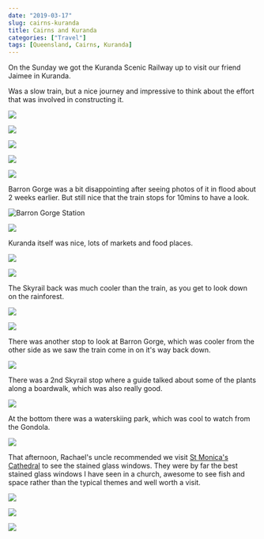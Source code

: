 ```yaml
---
date: "2019-03-17"
slug: cairns-kuranda
title: Cairns and Kuranda
categories: ["Travel"]
tags: [Queensland, Cairns, Kuranda]
---
```


On the Sunday we got the Kuranda Scenic Railway up to visit our friend Jaimee in Kuranda.

Was a slow train, but a nice journey and impressive to think about the effort that was involved in constructing it.

![](train1.JPG "")

![](train2.JPG "")

![](train3.JPG "")

![](train4.JPG "")

![](train5.JPG "")

Barron Gorge was a bit disappointing after seeing photos of it in flood about 2 weeks earlier.
But still nice that the train stops for 10mins to have a look.

![](train6.JPG "Barron Gorge Station")

![](train7.JPG "")

Kuranda itself was nice, lots of markets and food places.

![](kuranda.JPG "")

![](barronriver.JPG "")

The Skyrail back was much cooler than the train, as you get to look down on the rainforest.

![](skyrail1.JPG "")

![](skyrail2.JPG "")

There was another stop to look at Barron Gorge, which was cooler from the other side as we saw the train come in on it's way back down.

![](skyrail3.JPG "")

There was a 2nd Skyrail stop where a guide talked about some of the plants along a boardwalk, which was also really good.

![](skyrail4.JPG "")

At the bottom there was a waterskiing park, which was cool to watch from the Gondola.

![](skyrail5.JPG "")

That afternoon, Rachael's uncle recommended we visit [St Monica's Cathedral](http://www.cairns.catholic.org.au/documents/peacewindows.html) to see the stained glass windows. They were by far the best stained glass windows I have seen in a church, awesome to see fish and space rather than the typical themes and well worth a visit.

![](cathedral1.JPG "")

![](cathedral2.JPG "")

![](cathedral3.JPG "")
